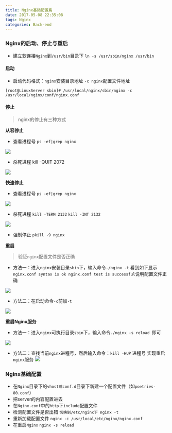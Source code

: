 ```yaml
---
title: Nginx基础配置篇
date: 2017-05-08 22:35:08
tags: Nginx
categories: Back-end
---
```


### Nginx的启动、停止与重启

- 建立软连接`Nginx`到`/usr/bin`目录下 `ln -s /usr/sbin/nginx /usr/bin`

#### 启动

- 启动代码格式：`nginx`安装目录地址 `-c nginx`配置文件地址

```
[root@LinuxServer sbin]# /usr/local/nginx/sbin/nginx -c /usr/local/nginx/conf/nginx.conf
```
#### 停止

>  nginx的停止有三种方式

**从容停止**

- 查看进程号 `ps -ef|grep nginx`

![](http://images2015.cnblogs.com/blog/848552/201601/848552-20160102182744854-1291053517.png)



- 杀死进程 kill -QUIT 2072

![](http://images2015.cnblogs.com/blog/848552/201601/848552-20160102182652354-960281274.png)

**快速停止**

- 查看进程号 `ps -ef|grep nginx`

![](http://images2015.cnblogs.com/blog/848552/201601/848552-20160102183103651-1859453208.png)

- 杀死进程 `kill -TERM 2132`  `kill -INT 2132`

![](http://images2015.cnblogs.com/blog/848552/201601/848552-20160102183340010-2024212451.png)

- 强制停止 `pkill -9 nginx`

**重启**

> 验证`nginx`配置文件是否正确

- 方法一：进入`nginx`安装目录`sbin`下，输入命令`./nginx -t`
看到如下显示`nginx.conf syntax is ok nginx.conf test is successful`说明配置文件正确

![](http://images2015.cnblogs.com/blog/848552/201601/848552-20160102184633432-1268782338.png)

- 方法二：在启动命令`-c`前加`-t`

![](http://images2015.cnblogs.com/blog/848552/201601/848552-20160102185023385-456612180.png)

**重启Nginx服务**

- 方法一：进入`nginx`可执行目录`sbin`下，输入命令`./nginx -s reload `即可

![](http://images2015.cnblogs.com/blog/848552/201601/848552-20160102185521057-1341380905.png)

- 方法二：查找当前`nginx`进程号，然后输入命令：`kill -HUP` 进程号 实现重启`nginx`服务
![](http://images2015.cnblogs.com/blog/848552/201601/848552-20160102185838167-234856506.png)


### Nginx基础配置

- 在`Nginx`目录下的`vhost或conf.d`目录下新建一个配置文件（如`poetries-80.conf`）
- 把server的内容配置进去
- 在`Nginx.conf`中的`http`下`include`配置文件
- 检测配置文件是否出错 `切换到/etc/nginx下 nginx -t`
- 重新加载配置文件 `nginx -c /usr/local/etc/nginx/nginx.conf`
- 在重启`Nginx`  `nginx -s reload`